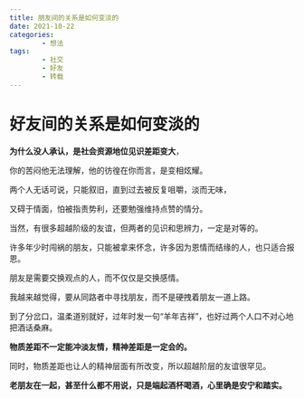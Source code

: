 ```yaml
---
title: 朋友间的关系是如何变淡的
date: 2021-10-22
categories:
        - 想法
tags:
        - 社交
        - 好友
        - 转载
---
```


# 好友间的关系是如何变淡的

**为什么没人承认，是社会资源地位见识差距变大**，

你的苦闷他无法理解，他的彷徨在你而言，是变相炫耀。

两个人无话可说，只能叙旧，直到过去被反复咀嚼，淡而无味，

又碍于情面，怕被指责势利，还要勉强维持点赞的情分。

当然，有很多超越阶级的友谊，但两者的见识和思辨力，一定是对等的。

许多年少时闯祸的朋友，只能被拿来怀念，许多因为恩情而结缘的人，也只适合报恩。

朋友是需要交换观点的人，而不仅仅是交换感情。

我越来越觉得，要从同路者中寻找朋友，而不是硬拽着朋友一道上路。

到了分岔口，温柔道别就好，过年时发一句“羊年吉祥”，也好过两个人口不对心地把酒话桑麻。

**物质差距不一定能冲淡友情，精神差距是一定会的。**

同时，物质差距也让人的精神层面有所改变，所以超越阶层的友谊很罕见。

**老朋友在一起，甚至什么都不用说，只是端起酒杯喝酒，心里确是安宁和踏实。**
